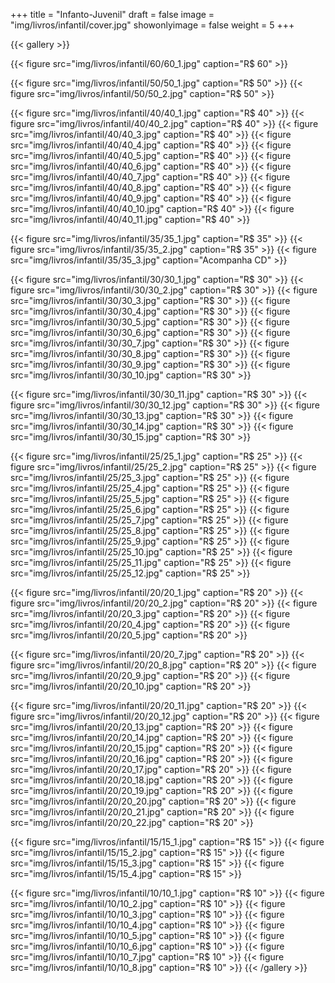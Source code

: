 +++
title = "Infanto-Juvenil"
draft = false
image = "img/livros/infantil/cover.jpg"
showonlyimage = false
weight = 5
+++
<!--more-->


{{< gallery >}}

{{< figure src="img/livros/infantil/60/60_1.jpg" caption="R$ 60" >}}

{{< figure src="img/livros/infantil/50/50_1.jpg" caption="R$ 50" >}}
{{< figure src="img/livros/infantil/50/50_2.jpg" caption="R$ 50" >}}

{{< figure src="img/livros/infantil/40/40_1.jpg" caption="R$ 40" >}}
{{< figure src="img/livros/infantil/40/40_2.jpg" caption="R$ 40" >}}
{{< figure src="img/livros/infantil/40/40_3.jpg" caption="R$ 40" >}}
{{< figure src="img/livros/infantil/40/40_4.jpg" caption="R$ 40" >}}
{{< figure src="img/livros/infantil/40/40_5.jpg" caption="R$ 40" >}}
{{< figure src="img/livros/infantil/40/40_6.jpg" caption="R$ 40" >}}
{{< figure src="img/livros/infantil/40/40_7.jpg" caption="R$ 40" >}}
{{< figure src="img/livros/infantil/40/40_8.jpg" caption="R$ 40" >}}
{{< figure src="img/livros/infantil/40/40_9.jpg" caption="R$ 40" >}}
{{< figure src="img/livros/infantil/40/40_10.jpg" caption="R$ 40" >}}
{{< figure src="img/livros/infantil/40/40_11.jpg" caption="R$ 40" >}}

{{< figure src="img/livros/infantil/35/35_1.jpg" caption="R$ 35" >}}
{{< figure src="img/livros/infantil/35/35_2.jpg" caption="R$ 35" >}}
{{< figure src="img/livros/infantil/35/35_3.jpg" caption="Acompanha CD" >}}

{{< figure src="img/livros/infantil/30/30_1.jpg" caption="R$ 30" >}}
{{< figure src="img/livros/infantil/30/30_2.jpg" caption="R$ 30" >}}
{{< figure src="img/livros/infantil/30/30_3.jpg" caption="R$ 30" >}}
{{< figure src="img/livros/infantil/30/30_4.jpg" caption="R$ 30" >}}
{{< figure src="img/livros/infantil/30/30_5.jpg" caption="R$ 30" >}}
{{< figure src="img/livros/infantil/30/30_6.jpg" caption="R$ 30" >}}
{{< figure src="img/livros/infantil/30/30_7.jpg" caption="R$ 30" >}}
{{< figure src="img/livros/infantil/30/30_8.jpg" caption="R$ 30" >}}
{{< figure src="img/livros/infantil/30/30_9.jpg" caption="R$ 30" >}}
{{< figure src="img/livros/infantil/30/30_10.jpg" caption="R$ 30" >}}

{{< figure src="img/livros/infantil/30/30_11.jpg" caption="R$ 30" >}}
{{< figure src="img/livros/infantil/30/30_12.jpg" caption="R$ 30" >}}
{{< figure src="img/livros/infantil/30/30_13.jpg" caption="R$ 30" >}}
{{< figure src="img/livros/infantil/30/30_14.jpg" caption="R$ 30" >}}
{{< figure src="img/livros/infantil/30/30_15.jpg" caption="R$ 30" >}}

{{< figure src="img/livros/infantil/25/25_1.jpg" caption="R$ 25" >}}
{{< figure src="img/livros/infantil/25/25_2.jpg" caption="R$ 25" >}}
{{< figure src="img/livros/infantil/25/25_3.jpg" caption="R$ 25" >}}
{{< figure src="img/livros/infantil/25/25_4.jpg" caption="R$ 25" >}}
{{< figure src="img/livros/infantil/25/25_5.jpg" caption="R$ 25" >}}
{{< figure src="img/livros/infantil/25/25_6.jpg" caption="R$ 25" >}}
{{< figure src="img/livros/infantil/25/25_7.jpg" caption="R$ 25" >}}
{{< figure src="img/livros/infantil/25/25_8.jpg" caption="R$ 25" >}}
{{< figure src="img/livros/infantil/25/25_9.jpg" caption="R$ 25" >}}
{{< figure src="img/livros/infantil/25/25_10.jpg" caption="R$ 25" >}}
{{< figure src="img/livros/infantil/25/25_11.jpg" caption="R$ 25" >}}
{{< figure src="img/livros/infantil/25/25_12.jpg" caption="R$ 25" >}}

{{< figure src="img/livros/infantil/20/20_1.jpg" caption="R$ 20" >}}
{{< figure src="img/livros/infantil/20/20_2.jpg" caption="R$ 20" >}}
{{< figure src="img/livros/infantil/20/20_3.jpg" caption="R$ 20" >}}
{{< figure src="img/livros/infantil/20/20_4.jpg" caption="R$ 20" >}}
{{< figure src="img/livros/infantil/20/20_5.jpg" caption="R$ 20" >}}

{{< figure src="img/livros/infantil/20/20_7.jpg" caption="R$ 20" >}}
{{< figure src="img/livros/infantil/20/20_8.jpg" caption="R$ 20" >}}
{{< figure src="img/livros/infantil/20/20_9.jpg" caption="R$ 20" >}}
{{< figure src="img/livros/infantil/20/20_10.jpg" caption="R$ 20" >}}

{{< figure src="img/livros/infantil/20/20_11.jpg" caption="R$ 20" >}}
{{< figure src="img/livros/infantil/20/20_12.jpg" caption="R$ 20" >}}
{{< figure src="img/livros/infantil/20/20_13.jpg" caption="R$ 20" >}}
{{< figure src="img/livros/infantil/20/20_14.jpg" caption="R$ 20" >}}
{{< figure src="img/livros/infantil/20/20_15.jpg" caption="R$ 20" >}}
{{< figure src="img/livros/infantil/20/20_16.jpg" caption="R$ 20" >}}
{{< figure src="img/livros/infantil/20/20_17.jpg" caption="R$ 20" >}}
{{< figure src="img/livros/infantil/20/20_18.jpg" caption="R$ 20" >}}
{{< figure src="img/livros/infantil/20/20_19.jpg" caption="R$ 20" >}}
{{< figure src="img/livros/infantil/20/20_20.jpg" caption="R$ 20" >}}
{{< figure src="img/livros/infantil/20/20_21.jpg" caption="R$ 20" >}}
{{< figure src="img/livros/infantil/20/20_22.jpg" caption="R$ 20" >}}

{{< figure src="img/livros/infantil/15/15_1.jpg" caption="R$ 15" >}}
{{< figure src="img/livros/infantil/15/15_2.jpg" caption="R$ 15" >}}
{{< figure src="img/livros/infantil/15/15_3.jpg" caption="R$ 15" >}}
{{< figure src="img/livros/infantil/15/15_4.jpg" caption="R$ 15" >}}

{{< figure src="img/livros/infantil/10/10_1.jpg" caption="R$ 10" >}}
{{< figure src="img/livros/infantil/10/10_2.jpg" caption="R$ 10" >}}
{{< figure src="img/livros/infantil/10/10_3.jpg" caption="R$ 10" >}}
{{< figure src="img/livros/infantil/10/10_4.jpg" caption="R$ 10" >}}
{{< figure src="img/livros/infantil/10/10_5.jpg" caption="R$ 10" >}}
{{< figure src="img/livros/infantil/10/10_6.jpg" caption="R$ 10" >}}
{{< figure src="img/livros/infantil/10/10_7.jpg" caption="R$ 10" >}}
{{< figure src="img/livros/infantil/10/10_8.jpg" caption="R$ 10" >}}
{{< /gallery >}}



